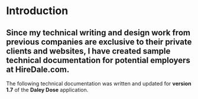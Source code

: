 # Introduction
Since my technical writing and design work from previous companies are exclusive to their private clients and websites, I have created sample technical documentation for potential employers at **HireDale.com**.
--
The following technical documentation was written and updated for **version 1.7** of the **Daley Dose** application.

